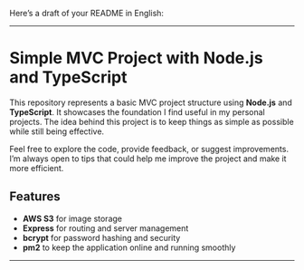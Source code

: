 Here’s a draft of your README in English:

---

# Simple MVC Project with Node.js and TypeScript

This repository represents a basic MVC project structure using **Node.js** and **TypeScript**. It showcases the foundation I find useful in my personal projects. The idea behind this project is to keep things as simple as possible while still being effective.

Feel free to explore the code, provide feedback, or suggest improvements. I’m always open to tips that could help me improve the project and make it more efficient.

## Features

- **AWS S3** for image storage
- **Express** for routing and server management
- **bcrypt** for password hashing and security
- **pm2** to keep the application online and running smoothly

---
